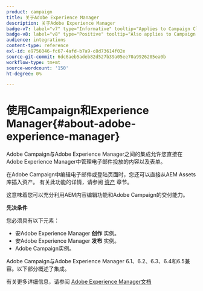 ```yaml
---
product: campaign
title: 关于Adobe Experience Manager
description: 关于Adobe Experience Manager
badge-v7: label="v7" type="Informative" tooltip="Applies to Campaign Classic v7"
badge-v8: label="v8" type="Positive" tooltip="Also applies to Campaign v8"
audience: integrations
content-type: reference
exl-id: e9756046-fc67-4afd-b7a9-c8d73614f02e
source-git-commit: 6dc6aeb5adeb82d527b39a05ee70a9926205ea0b
workflow-type: tm+mt
source-wordcount: '150'
ht-degree: 0%

---
```


# 使用Campaign和Experience Manager{#about-adobe-experience-manager}



Adobe Campaign与Adobe Experience Manager之间的集成允许您直接在Adobe Experience Manager中管理电子邮件投放的内容以及表单。

在Adobe Campaign中编辑电子邮件或登陆页面时，您还可以直接从AEM Assets库插入资产。 有关此功能的详情，请参阅 [资产](../../integrations/using/sharing-assets-with-adobe-experience-cloud.md) 章节。

这意味着您可以充分利用AEM内容编辑功能和Adobe Campaign的交付能力。

**先决条件**

您必须具有以下元素：

* 安Adobe Experience Manager **创作** 实例。
* 安Adobe Experience Manager **发布** 实例。
* Adobe Campaign实例。

Adobe Campaign与Adobe Experience Manager 6.1、6.2、6.3、6.4和6.5兼容。以下部分概述了集成。

有关更多详细信息，请参阅 [Adobe Experience Manager文档](https://experienceleague.adobe.com/docs/experience-manager-65/classic-ui/campaign/classic-personalization-ac-campaign.html)
